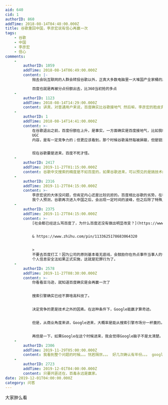 ```yaml
---
aid: 640
cid: 1
authorID: 860
addTime: 2018-08-14T04:48:00.000Z
title: 谷歌重回中国，李彦宏说有信心再赢一次
tags:
    - 谷歌
    - 中国
    - 李彦宏
    - 信心
comments:
    -
        authorID: 1059
        addTime: 2018-08-14T06:49:00.000Z
        content: |-
            抛去会玩互联网的人群会转投谷歌以外，正真大多数电脑里一大堆国产全家桶的用户而言，他们不会改变他们的使用习惯。

            百度也就是再被分点份额出去，比360当初抢的多点
    -
        authorID: 1123
        addTime: 2018-08-14T14:29:00.000Z
        content: 讲真，对普通用户来说，百度确实比谷歌接地气 然后嘛，李彦宏的脸皮真厚
    -
        authorID: 1
        addTime: 2018-08-14T14:41:00.000Z
        content: >-
            在谷歌退出之前，百度份额在上升，是事实，一方面确实是百度接地气，比如我听说百度的推广人员在网吧做地推，一家一家地把网吧电脑浏览器首页改为百度；二是百度那个时候某些产品还是有点竞争力，比如百度百科、百度贴吧，百度知道，百度MP3，在那个时候创造了不少
            UGC
            内容，是有一定竞争力的；但更应该看到，那个时候谷歌虽然每被屏蔽，但是链接经常被重置，就是用户经常会被断网，非常不稳定，普通用户肯定就走了；还有就是像维基百科这些优质内容的网站被屏蔽，给百度百科以机会。


            现在谷歌要是进来，百度不死才怪。
    -
        authorID: 2417
        addTime: 2019-11-27T01:15:00.000Z
        content: 谷歌中文搜索的精度是不如百度的，如果谷歌进来，可以预见的是搞技术的精英用谷歌查资料，平民的日常使用还是百度的多，
    -
        authorID: 2316
        addTime: 2019-11-27T04:15:00.000Z
        content: >-
            李彦宏说的大体没问题，但肯定内心还是比较抗拒的。百度相比谷歌的劣势，在引入竞争之后肯定会有好转。而谷歌的优势在中国政策的框架下肯定有所限制。起伏之间可以说两者不相上下。而谷歌中文搜索这块讲道理至少目前为止做的不太好，如同百度的外文搜索。比如前两天我搜素NS手柄问题，百度第一页基本就帮我解决了，而谷歌前3页全是带病毒的危险网站。而在竞价排名这块，谷歌也不清白。比如上周我不小心丢了钥匙，谷歌搜索当地开锁公司，选的第一个，果不其然被敲诈了，现在还在维权当中。
            我个人预测，谷歌再次进入中国之后，会出现一定时间的波峰，但之后除了特殊人群，估计大部分人还会回到百度。
    -
        authorID: 2375
        addTime: 2019-11-27T04:15:00.000Z
        content: >-
            [社会都已经这么骂百度了，为什么百度还没有做出明显改变？](https://www.zhihu.com/question/335624180/answer/757245862)


            & https://www.zhihu.com/pin/1133625178683064320


            >
            不要去百度打工！因为公司的原则基本毫无底线，会鼓励你在热点事件当事人的认证账号里，用第一人称发布捏造信息，然后在出事后第一时间开除你，还让你为公司背锅。（注意：开除是没有任何赔偿或补偿的。）
            个人信息安全法如果正式实施，这就是犯罪行为了。
    -
        authorID: 2578
        addTime: 2019-11-27T08:30:00.000Z
        content: >-
            你看看亚马逊，就知道百度确实是会再赢一次了


            搜索引擎确实已经不算啥高科技了。


            决定竞争的更是技术之外的因素。在这种条件下，Google能赢才算奇迹。


            但是，从商业角度来讲，Google进来，大概率是能从搜索引擎市场分一杯羹的。以百度目前的窘境来说，大本营再被掏这么一下，能不能活下去可能也是个问题。


            再但是一下，如果Google在这个时候进来，我会觉得Google脑子不是太清楚。明明再等等，会等到更好的机会和条件。所以说我认为这是个假新闻。
    -
        authorID: 2306
        addTime: 2019-11-29T05:00:00.000Z
        content: 我看到整个问题的时候。。。恍若隔世。。。 好几次确认有年份。。。 google返华的蜻蜓计划不是已经关了么。。。
    -
        authorID: 2723
        addTime: 2019-12-01T04:00:00.000Z
        content: 只要共匪还在，百毒永远是赢家。
date: 2019-12-01T04:00:00.000Z
category: 问答
---
```


大家肿么看
